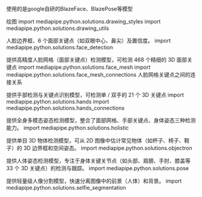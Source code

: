 使用的是google自研的BlazeFace、BlazePose等模型

绘图
import mediapipe.python.solutions.drawing_styles
import mediapipe.python.solutions.drawing_utils

人脸边界框、6 个面部关键点（如双眼中心、鼻尖）及置信度。
import mediapipe.python.solutions.face_detection 

提供高精度人脸网格（面部关键点）检测模型，可检测 468 个精细的 3D 面部关键点
import mediapipe.python.solutions.face_mesh 
import mediapipe.python.solutions.face_mesh_connections 人脸网格关键点之间的连接关系

提供手部检测与关键点识别模型，可检测单 / 双手的 21 个 3D 关键点
import mediapipe.python.solutions.hands
import mediapipe.python.solutions.hands_connections

提供全身多模态姿态检测模型，整合了面部网格、手部关键点、身体姿态三种检测能力。
import mediapipe.python.solutions.holistic

提供单目 3D 物体检测模型，可从 2D 图像中估计常见物体（如杯子、椅子、鞋子）的 3D 边界框和空间姿态。
import mediapipe.python.solutions.objectron

提供人体姿态检测模型，专注于身体关键关节点（如头部、肩膀、手肘、膝盖等 33 个 3D 关键点）的检测与跟踪。
import mediapipe.python.solutions.pose

提供轻量级人像分割模型，快速分离图像中的前景（人体）和背景。
import mediapipe.python.solutions.selfie_segmentation
